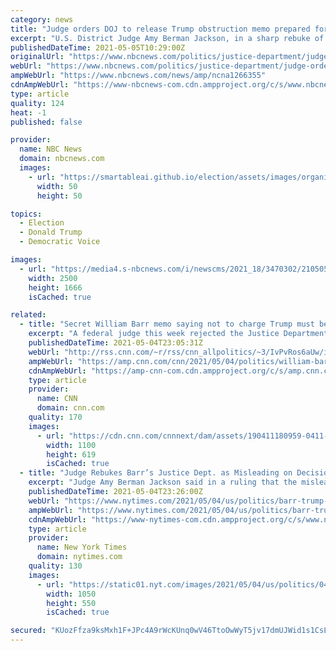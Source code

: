 ```yaml
---
category: news
title: "Judge orders DOJ to release Trump obstruction memo prepared for Barr on Russia investigation"
excerpt: "U.S. District Judge Amy Berman Jackson, in a sharp rebuke of the former attorney general, said the Justice Dept. had obscured “the true purpose of the memorandum.\""
publishedDateTime: 2021-05-05T10:29:00Z
originalUrl: "https://www.nbcnews.com/politics/justice-department/judge-orders-doj-release-trump-obstruction-memo-prepared-barr-russia-n1266355"
webUrl: "https://www.nbcnews.com/politics/justice-department/judge-orders-doj-release-trump-obstruction-memo-prepared-barr-russia-n1266355"
ampWebUrl: "https://www.nbcnews.com/news/amp/ncna1266355"
cdnAmpWebUrl: "https://www-nbcnews-com.cdn.ampproject.org/c/s/www.nbcnews.com/news/amp/ncna1266355"
type: article
quality: 124
heat: -1
published: false

provider:
  name: NBC News
  domain: nbcnews.com
  images:
    - url: "https://smartableai.github.io/election/assets/images/organizations/nbcnews.com-50x50.jpg"
      width: 50
      height: 50

topics:
  - Election
  - Donald Trump
  - Democratic Voice

images:
  - url: "https://media4.s-nbcnews.com/i/newscms/2021_18/3470302/210505-william-barr-mc-1117_4474e29e3e04d86c6038f8b4a9171c12.JPG"
    width: 2500
    height: 1666
    isCached: true

related:
  - title: "Secret William Barr memo saying not to charge Trump must be released, judge says"
    excerpt: "A federal judge this week rejected the Justice Department's attempts to keep secret a departmental opinion to not charge former President Donald Trump with obstruction at the end of the Mueller investigation, calling the administration's lawyers \"disingenuous.\"\n    \n"
    publishedDateTime: 2021-05-04T23:05:31Z
    webUrl: "http://rss.cnn.com/~r/rss/cnn_allpolitics/~3/IvPvRos6aUw/index.html"
    ampWebUrl: "https://amp.cnn.com/cnn/2021/05/04/politics/william-barr-memo-trump-memo/index.html"
    cdnAmpWebUrl: "https://amp-cnn-com.cdn.ampproject.org/c/s/amp.cnn.com/cnn/2021/05/04/politics/william-barr-memo-trump-memo/index.html"
    type: article
    provider:
      name: CNN
      domain: cnn.com
    quality: 170
    images:
      - url: "https://cdn.cnn.com/cnnnext/dam/assets/190411180959-0411-01-barr-trump-mueller-split-super-tease.jpg"
        width: 1100
        height: 619
        isCached: true
  - title: "Judge Rebukes Barr’s Justice Dept. as Misleading on Decision Not to Charge Trump"
    excerpt: "Judge Amy Berman Jackson said in a ruling that the misleading statements were similar to others that William P. Barr, the former attorney general, had made about the Mueller investigation."
    publishedDateTime: 2021-05-04T23:26:00Z
    webUrl: "https://www.nytimes.com/2021/05/04/us/politics/barr-trump-obstruction-russia-inquiry.html"
    ampWebUrl: "https://www.nytimes.com/2021/05/04/us/politics/barr-trump-obstruction-russia-inquiry.amp.html"
    cdnAmpWebUrl: "https://www-nytimes-com.cdn.ampproject.org/c/s/www.nytimes.com/2021/05/04/us/politics/barr-trump-obstruction-russia-inquiry.amp.html"
    type: article
    provider:
      name: New York Times
      domain: nytimes.com
    quality: 130
    images:
      - url: "https://static01.nyt.com/images/2021/05/04/us/politics/04dc-obstruction/04dc-obstruction-facebookJumbo.jpg"
        width: 1050
        height: 550
        isCached: true

secured: "KUozFfza9ksMxh1F+JPc4A9rWcKUnq0wV46TtoOwWyT5jv17dmUJWid1s1CsLxJekhjZ29McazrOH+13yJcAzLkcTPuOkYCei1fdUYR8sndWzCXdVJt6NZlgh7VdhvOEco99cIN4xpvGR1vI+079u/cP+g4iEL0lSAFlmgBjcHWwGi3ySUH1XzUtJ1LsY00eFR4Gd6re51JWTvGWuDGb2hxyFz806oMs0B+5nSeA/0SZes0Rz+6sf8OeVTZfI9S+TvsSS8PvhYUwZa7TIh8H2XKfoG/tkfu4R87nrt1n2BJpdesZjYbHDOMWqOfoCgEIXC+VI1x39gIOUXOz4ixMvsCwj5BW5JJwboYpR+4ulRk=;4JDnYB+VTcn8hGE2v7xMPw=="
---
```


